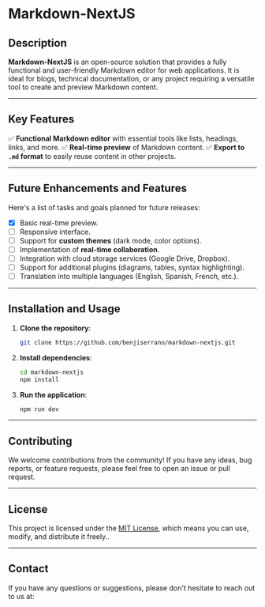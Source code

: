 # Markdown-NextJS

## Description

**Markdown-NextJS** is an open-source solution that provides a fully functional and user-friendly Markdown editor for web applications. It is ideal for blogs, technical documentation, or any project requiring a versatile tool to create and preview Markdown content.

---

## Key Features

✅ **Functional Markdown editor** with essential tools like lists, headings, links, and more.
✅ **Real-time preview** of Markdown content.
✅ **Export to `.md` format** to easily reuse content in other projects.

---

## Future Enhancements and Features

Here's a list of tasks and goals planned for future releases:

- [x] Basic real-time preview.
- [ ] Responsive interface.
- [ ] Support for **custom themes** (dark mode, color options).  
- [ ] Implementation of **real-time collaboration**.
- [ ] Integration with cloud storage services (Google Drive, Dropbox).  
- [ ] Support for additional plugins (diagrams, tables, syntax highlighting).  
- [ ] Translation into multiple languages (English, Spanish, French, etc.).  

---

## Installation and Usage

1. **Clone the repository**:
   ```bash
   git clone https://github.com/benjiserrano/markdown-nextjs.git

2. **Install dependencies**:
   ```bash
   cd markdown-nextjs
   npm install

3. **Run the application**:
   ```bash
   npm run dev

---

## Contributing

We welcome contributions from the community! If you have any ideas, bug reports, or feature requests, please feel free to open an issue or pull request.

---

## License

This project is licensed under the [MIT License](LICENSE), which means you can use, modify, and distribute it freely..

---

## Contact

If you have any questions or suggestions, please don't hesitate to reach out to us at:
